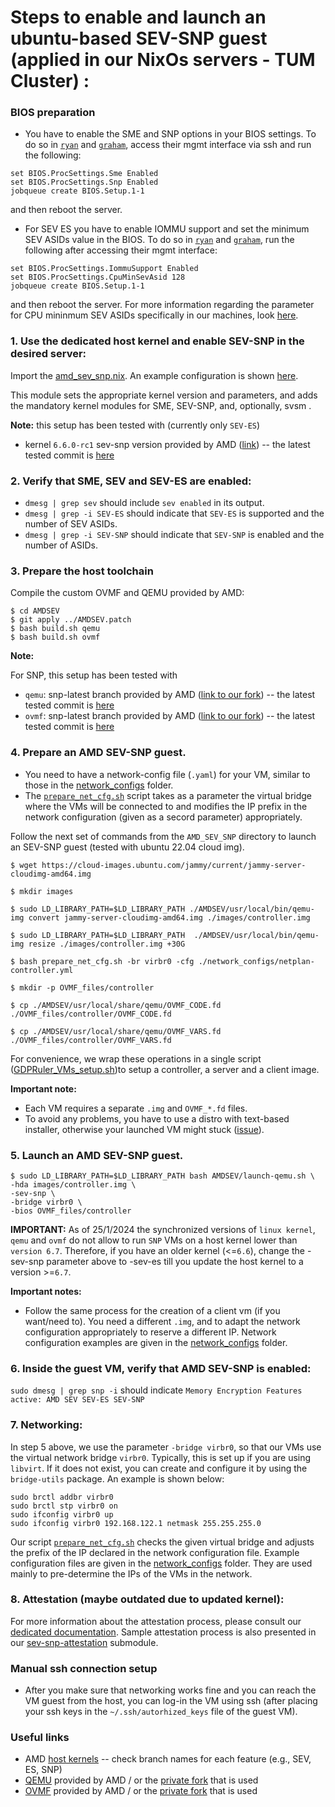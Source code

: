 # Steps to enable and launch an ubuntu-based SEV-SNP guest (applied in our NixOs servers - TUM Cluster) :

### BIOS preparation
- You have to enable the SME and SNP options in your BIOS settings.
To do so in [`ryan`](https://github.com/TUM-DSE/doctor-cluster-config/blob/master/docs/hosts/ryan.md) and 
[`graham`](https://github.com/TUM-DSE/doctor-cluster-config/blob/master/docs/hosts/graham.md),
access their mgmt interface via ssh and run the following:
```
set BIOS.ProcSettings.Sme Enabled
set BIOS.ProcSettings.Snp Enabled
jobqueue create BIOS.Setup.1-1
```
and then reboot the server.
- For SEV ES you have to enable IOMMU support and set the minimum SEV ASIDs value in the BIOS.
To do so in [`ryan`](https://github.com/TUM-DSE/doctor-cluster-config/blob/master/docs/hosts/ryan.md) and 
[`graham`](https://github.com/TUM-DSE/doctor-cluster-config/blob/master/docs/hosts/graham.md), 
run the following after accessing their mgmt interface:
```
set BIOS.ProcSettings.IommuSupport Enabled
set BIOS.ProcSettings.CpuMinSevAsid 128
jobqueue create BIOS.Setup.1-1
```
and then reboot the server.
For more information regarding the parameter for CPU mininmum SEV ASIDs specifically in our machines,
look [here](https://www.dell.com/support/manuals/en-us/idrac9-lifecycle-controller-v4.x-series/idrac_4.00.00.00_racadm_ar_referenceguide/bios.procsettings.cpuminsevasid-(read-or-write)?guid=guid-4bdaeaa7-d054-4fd1-bd84-0cd71d7aec1e&lang=en-us).

### 1. Use the dedicated host kernel and enable SEV-SNP in the desired server:
Import the [amd_sev_snp.nix](https://github.com/TUM-DSE/doctor-cluster-config/blob/master/modules/amd_sev_snp.nix).
An example configuration is shown [here](https://github.com/TUM-DSE/doctor-cluster-config/blob/master/hosts/rose.nix). 

This module sets the appropriate kernel version and parameters, and adds the mandatory kernel modules for SME, SEV-SNP, and, optionally, svsm .

**Note:** this setup has been tested with (currently only `SEV-ES`) 
- kernel `6.6.0-rc1` sev-snp version provided by AMD ([link](https://github.com/AMDESE/linux/tree/snp-host-latest)) -- the latest tested commit is [here](https://github.com/AMDESE/linux/commit/5a170ce1a08259ac57a9074e1e7a170d6b8c0cda)

### 2. Verify that SME, SEV and SEV-ES are enabled:
- `dmesg | grep sev` should include `sev enabled` in its output.
- `dmesg | grep -i SEV-ES` should indicate that `SEV-ES` is supported and the number of SEV ASIDs.
- `dmesg | grep -i SEV-SNP` should indicate that `SEV-SNP` is enabled and the number of ASIDs.

### 3. Prepare the host toolchain
Compile the custom OVMF and QEMU provided by AMD:
```
$ cd AMDSEV
$ git apply ../AMDSEV.patch
$ bash build.sh qemu
$ bash build.sh ovmf
```

**Note:** 

For SNP, this setup has been tested with 
- `qemu`: snp-latest branch provided by AMD ([link to our fork](https://github.com/dimstav23/amd-qemu/tree/snp-latest)) -- the latest tested commit is [here](https://github.com/dimstav23/amd-qemu/commit/b6ee1218e6c9b98a556841615dd10d094e648393)
- `ovmf`: snp-latest branch provided by AMD ([link to our fork](https://github.com/dimstav23/amd-ovmf/tree/snp-latest)) -- the latest tested commit is [here](https://github.com/dimstav23/amd-ovmf/commit/09fbe92dc545779671d7fd89a5bd4f1b14f7e69b)


### 4. Prepare an AMD SEV-SNP guest.
- You need to have a network-config file (`.yaml`) for your VM, similar to those in the [network_configs](./network_configs/) folder.
- The [`prepare_net_cfg.sh`](./prepare_net_cfg.sh) script takes as a parameter the virtual bridge where the VMs will be connected to and modifies the IP prefix in the network configuration (given as a secord parameter) appropriately.

Follow the next set of commands from the `AMD_SEV_SNP` directory to launch an SEV-SNP guest (tested with ubuntu 22.04 cloud img).
```
$ wget https://cloud-images.ubuntu.com/jammy/current/jammy-server-cloudimg-amd64.img

$ mkdir images

$ sudo LD_LIBRARY_PATH=$LD_LIBRARY_PATH ./AMDSEV/usr/local/bin/qemu-img convert jammy-server-cloudimg-amd64.img ./images/controller.img

$ sudo LD_LIBRARY_PATH=$LD_LIBRARY_PATH  ./AMDSEV/usr/local/bin/qemu-img resize ./images/controller.img +30G

$ bash prepare_net_cfg.sh -br virbr0 -cfg ./network_configs/netplan-controller.yml

$ mkdir -p OVMF_files/controller

$ cp ./AMDSEV/usr/local/share/qemu/OVMF_CODE.fd ./OVMF_files/controller/OVMF_CODE.fd

$ cp ./AMDSEV/usr/local/share/qemu/OVMF_VARS.fd ./OVMF_files/controller/OVMF_VARS.fd
```

For convenience, we wrap these operations in a single script ([GDPRuler_VMs_setup.sh](./GDPRuler_VMs_setup.sh))to setup a controller, a server and a client image.

**Important note:** 
- Each VM requires a separate `.img` and `OVMF_*.fd` files.
- To avoid any problems, you have to use a distro with text-based installer, otherwise your launched VM might stuck ([issue](https://github.com/AMDESE/AMDSEV/issues/38)).

### 5. Launch an AMD SEV-SNP guest.
```
$ sudo LD_LIBRARY_PATH=$LD_LIBRARY_PATH bash AMDSEV/launch-qemu.sh \
-hda images/controller.img \
-sev-snp \
-bridge virbr0 \
-bios OVMF_files/controller
```

**IMPORTANT:** 
As of 25/1/2024 the synchronized versions of `linux kernel`, `qemu` and `ovmf` do not allow to run `SNP` VMs on a host kernel lower than
`version 6.7`. Therefore, if you have an older kernel (<=`6.6`), change the -sev-snp parameter above to -sev-es till you update the 
host kernel to a version >=`6.7`.


**Important notes:**
- Follow the same process for the creation of a client vm (if you want/need to).
You need a different `.img`, and to adapt the network configuration appropriately to reserve a different IP.
Network configuration examples are given in the [network_configs](./network_configs/) folder.

### 6. Inside the guest VM, verify that AMD SEV-SNP is enabled:
`sudo dmesg | grep snp -i` should indicate `Memory Encryption Features active: AMD SEV SEV-ES SEV-SNP`

### 7. Networking: 
In step 5 above, we use the parameter `-bridge virbr0`, so that our VMs use the virtual network bridge `virbr0`. 
Typically, this is set up if you are using `libvirt`.
If it does not exist, you can create and configure it by using the `bridge-utils` package.
An example is shown below:
```
sudo brctl addbr virbr0
sudo brctl stp virbr0 on
sudo ifconfig virbr0 up
sudo ifconfig virbr0 192.168.122.1 netmask 255.255.255.0
```
Our script [`prepare_net_cfg.sh`](./prepare_net_cfg.sh) checks the given virtual bridge and adjusts the prefix of the IP declared in the network configuration file. Example configuration files are given in the [network_configs](./network_configs/) folder. They are used mainly to pre-determine the IPs of the VMs in the network.

### 8. Attestation (maybe outdated due to updated kernel):
For more information about the attestation process, please consult our [dedicated documentation](./ATTESTATION.md).
Sample attestation process is also presented in our [sev-snp-attestation](./sev-snp-attestation/) submodule.

### Manual ssh connection setup
- After you make sure that networking works fine and you can reach the VM guest from the host, you can log-in the VM using ssh (after placing your ssh keys in the `~/.ssh/autorhized_keys` file of the guest VM).

### Useful links
- AMD [host kernels](https://github.com/AMDESE/linux) -- check branch names for each feature (e.g., SEV, ES, SNP)
- [QEMU](https://github.com/AMDESE/qemu) provided by AMD / or the [private fork](https://github.com/dimstav23/amd-qemu) that is used
- [OVMF](https://github.com/AMDESE/ovmf) provided by AMD / or the [private fork](https://github.com/dimstav23/amd-ovmf) that is used